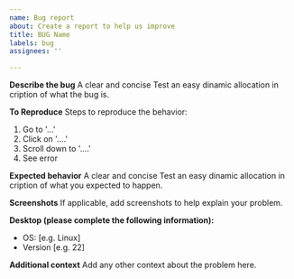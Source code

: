 ```yaml
---
name: Bug report
about: Create a report to help us improve
title: BUG Name
labels: bug
assignees: ''

---
```


**Describe the bug**
A clear and concise Test an easy dinamic allocation in cription of what the bug is.

**To Reproduce**
Steps to reproduce the behavior:
1. Go to '...'
2. Click on '....'
3. Scroll down to '....'
4. See error

**Expected behavior**
A clear and concise Test an easy dinamic allocation in cription of what you expected to happen.

**Screenshots**
If applicable, add screenshots to help explain your problem.

**Desktop (please complete the following information):**
 - OS: [e.g. Linux]
 - Version [e.g. 22]

**Additional context**
Add any other context about the problem here.
